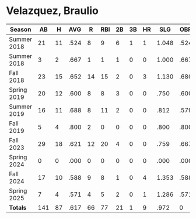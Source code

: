 # Velazquez, Braulio

| Season      | AB          | H           | AVG         | R           | RBI         | 2B          | 3B          | HR          | SLG         | OBP         | RSP         | SAF         | K           | BB          | PO          | A           | E           | FAVE        | IP          | H           | K           | BB          | R           | ER          | ERA         
| ----------- | ----------- | ----------- | ----------- | ----------- | ----------- | ----------- | ----------- | ----------- | ----------- | ----------- | ----------- | ----------- | ----------- | ----------- | ----------- | ----------- | ----------- | ----------- | ----------- | ----------- | ----------- | ----------- | ----------- | ----------- | ----------- 
| Summer 2018 | 21          | 11          | .524        | 8           | 9           | 6           | 1           | 1           | 1.048       | .524        | .875        | 0           | 0           | 0           | 10          | 7           | 1           | .944        | 16.7        | 67          | 0           | 6           | 55          | 54          | 22.680      
| Summer 2018 | 3           | 2           | .667        | 1           | 1           | 1           | 0           | 0           | 1.000       | .667        | .500        | 0           | 0           | 0           | 0           | 2           | 0           | 1.000       | 0           | 0           | 0           | 0           | 0           | 0           | .000        
| Fall 2018   | 23          | 15          | .652        | 14          | 15          | 2           | 0           | 3           | 1.130       | .680        | .727        | 1           | 1           | 1           | 4           | 5           | 0           | 1.000       | 18          | 60          | 5           | 8           | 45          | 31          | 12.060      
| Spring 2019 | 20          | 12          | .600        | 8           | 8           | 3           | 0           | 0           | .750        | .600        | .636        | 0           | 0           | 0           | 6           | 7           | 0           | 1.000       | 15          | 63          | 1           | 16          | 58          | 50          | 23.330      
| Summer 2019 | 16          | 11          | .688        | 8           | 11          | 2           | 0           | 0           | .812        | .579        | .600        | 3           | 0           | 0           | 12          | 1           | 0           | 1.000       | 0           | 0           | 0           | 0           | 0           | 0           | .000        
| Fall 2019   | 5           | 4           | .800        | 2           | 0           | 0           | 0           | 0           | .800        | .800        | 1.000       | 0           | 0           | 0           | 1           | 1           | 0           | 1.000       | 0           | 0           | 0           | 0           | 0           | 0           | .000        
| Fall 2023   | 29          | 18          | .621        | 12          | 20          | 4           | 0           | 0           | .759        | .667        | .765        | 1           | 0           | 0           | 10          | 13          | 4           | .852        | 9           | 23          | 3           | 5           | 18          | 10          | 7.780       
| Spring 2024 | 0           | 0           | .000        | 0           | 0           | 0           | 0           | 0           | .000        | .000        | .000        | 0           | 0           | 0           | 0           | 0           | 0           | .000        | 0           | 0           | 0           | 0           | 0           | 0           | .000        
| Fall 2024   | 17          | 10          | .588        | 9           | 8           | 1           | 0           | 4           | 1.353       | .588        | .500        | 0           | 0           | 0           | 8           | 5           | 1           | .929        | 0           | 0           | 0           | 0           | 0           | 0           | .000        
| Spring 2025 | 7           | 4           | .571        | 4           | 5           | 2           | 0           | 1           | 1.286       | .571        | .667        | 0           | 0           | 0           | 2           | 4           | 1           | .857        | 0           | 0           | 0           | 0           | 0           | 0           | .000        
| **Totals**  | 141         | 87          | .617        | 66          | 77          | 21          | 1           | 9           | .972        | 0           | 0           | 5           | 1           | 1           | 53          | 45          | 7           | .933        | 58.7        | 213         | 9           | 35          | 176         | 145         | 17.291      
